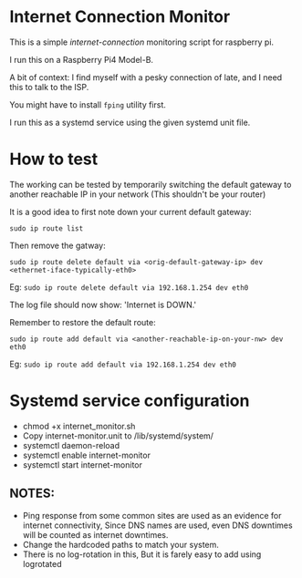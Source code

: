 # Internet Connection Monitor

This is a simple *internet-connection* monitoring script for raspberry pi.

I run this on a Raspberry Pi4 Model-B. 

A bit of context: I find myself with a pesky connection of late, and I need this to talk to the ISP.

You might have to install `fping` utility first.

I run this as a systemd service using the given systemd unit file.

# How to test

The working can be tested by temporarily switching the default gateway to another reachable IP in your network (This shouldn't be your router)

It is a good idea to first note down your current default gateway:

`sudo ip route list`

Then remove the gatway:

`sudo ip route delete default via <orig-default-gateway-ip> dev <ethernet-iface-typically-eth0>`

Eg: `sudo ip route delete default via 192.168.1.254 dev eth0`

The log file should now show: 'Internet is DOWN.'

Remember to restore the default route:

`sudo ip route add default via <another-reachable-ip-on-your-nw> dev eth0`

Eg: `sudo ip route add default via 192.168.1.254 dev eth0`



# Systemd service configuration

- chmod +x internet_monitor.sh
- Copy internet-monitor.unit to /lib/systemd/system/
- systemctl daemon-reload
- systemctl enable internet-monitor
- systemctl start internet-monitor


NOTES:
---
- Ping response from some common sites are used as an evidence for internet connectivity, Since DNS names are used, even DNS downtimes will be counted as internet downtimes.
- Change the hardcoded paths to match your system.
- There is no log-rotation in this, But it is farely easy to add using logrotated

